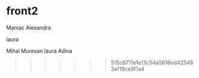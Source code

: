 # front2

Maniac Alexandra

















laura

Mihai Muresan
laura
Adina
>>>>>>> 515c6711e1e13c54a5616ed425483ef19ce9f1a4
